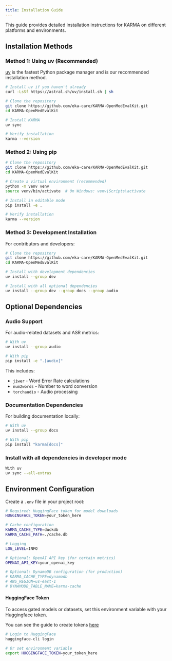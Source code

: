 ```yaml
---
title: Installation Guide
---
```


This guide provides detailed installation instructions for KARMA on different platforms and environments.

## Installation Methods

### Method 1: Using uv (Recommended)

[uv](https://docs.astral.sh/uv/) is the fastest Python package manager and is our recommended installation method.

```bash
# Install uv if you haven't already
curl -LsSf https://astral.sh/uv/install.sh | sh

# Clone the repository
git clone https://github.com/eka-care/KARMA-OpenMedEvalKit.git
cd KARMA-OpenMedEvalKit

# Install KARMA
uv sync

# Verify installation
karma --version
```

### Method 2: Using pip

```bash
# Clone the repository
git clone https://github.com/eka-care/KARMA-OpenMedEvalKit.git
cd KARMA-OpenMedEvalKit

# Create a virtual environment (recommended)
python -m venv venv
source venv/bin/activate  # On Windows: venv\Scripts\activate

# Install in editable mode
pip install -e .

# Verify installation
karma --version
```

### Method 3: Development Installation

For contributors and developers:

```bash
# Clone the repository
git clone https://github.com/eka-care/KARMA-OpenMedEvalKit.git
cd KARMA-OpenMedEvalKit

# Install with development dependencies
uv install --group dev

# Install with all optional dependencies
uv install --group dev --group docs --group audio
```

## Optional Dependencies

### Audio Support

For audio-related datasets and ASR metrics:

```bash
# With uv
uv install --group audio

# With pip
pip install -e ".[audio]"
```

This includes:
- `jiwer` - Word Error Rate calculations
- `num2words` - Number to word conversion
- `torchaudio` - Audio processing

### Documentation Dependencies

For building documentation locally:

```bash
# With uv
uv install --group docs

# With pip
pip install "karma[docs]"
```

### Install with all dependencies in developer mode
```bash
With uv
uv sync --all-extras
```

## Environment Configuration

Create a `.env` file in your project root:

```bash
# Required: HuggingFace token for model downloads
HUGGINGFACE_TOKEN=your_token_here

# Cache configuration
KARMA_CACHE_TYPE=duckdb
KARMA_CACHE_PATH=./cache.db

# Logging
LOG_LEVEL=INFO

# Optional: OpenAI API key (for certain metrics)
OPENAI_API_KEY=your_openai_key

# Optional: DynamoDB configuration (for production)
# KARMA_CACHE_TYPE=dynamodb
# AWS_REGION=us-east-1
# DYNAMODB_TABLE_NAME=karma-cache
```

#### HuggingFace Token
To access gated models or datasets, set this environment variable with your Huggingface token.

You can see the guide to create tokens [here](https://huggingface.co/docs/hub/en/security-tokens) 
```bash
# Login to HuggingFace
huggingface-cli login

# Or set environment variable
export HUGGINGFACE_TOKEN=your_token_here
```